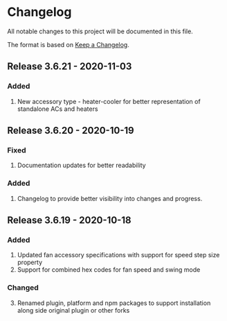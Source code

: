 # Changelog
All notable changes to this project will be documented in this file.

The format is based on [Keep a Changelog](https://keepachangelog.com/en/1.0.0/).

## Release 3.6.21 - 2020-11-03
### Added
1. New accessory type - heater-cooler for better representation of standalone ACs and heaters

## Release 3.6.20 - 2020-10-19
### Fixed
1. Documentation updates for better readability
### Added
1. Changelog to provide better visibility into changes and progress.

## Release 3.6.19 - 2020-10-18
### Added
1. Updated fan accessory specifications with support for speed step size property
2. Support for combined hex codes for fan speed and swing mode

### Changed
3. Renamed plugin, platform and npm packages to support installation along side original plugin or other forks
